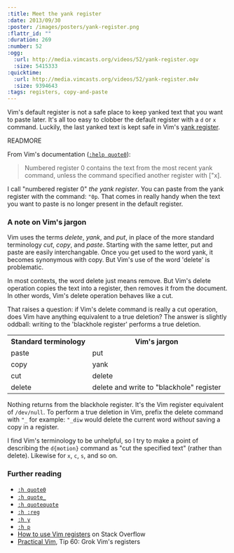 ```yaml
--- 
:title: Meet the yank register
:date: 2013/09/30
:poster: /images/posters/yank-register.png
:flattr_id: ""
:duration: 269
:number: 52
:ogg: 
  :url: http://media.vimcasts.org/videos/52/yank-register.ogv
  :size: 5415333
:quicktime: 
  :url: http://media.vimcasts.org/videos/52/yank-register.m4v
  :size: 9394643
:tags: registers, copy-and-paste
---
```


Vim's default register is not a safe place to keep yanked text that you want to paste later. It's all too easy to clobber the default register with a `d` or `x` command. Luckily, the last yanked text is kept safe in Vim's [yank register][quote0].

[quote0]: http://vimdoc.sourceforge.net/htmldoc/change.html#quote0


READMORE


From Vim's documentation ([`:help quote0`][quote0]):

> Numbered register 0 contains the text from the most recent yank command, unless the command specified another register with ["x].

I call "numbered register 0" *the yank register*. You can paste from the yank register with the command: `"0p`. That comes in really handy when the text you want to paste is no longer present in the default register.

<h3 id="vim-jargon">A note on Vim's jargon</h3>

Vim uses the terms *delete*, *yank*, and *put*, in place of the more standard terminology *cut*, *copy*, and *paste*. Starting with the same letter, put and paste are easily interchangable. Once you get used to the word yank, it becomes synonymous with copy. But Vim's use of the word 'delete' is problematic.

In most contexts, the word delete just means remove. But Vim's delete operation copies the text into a register, then removes it from the document. In other words, Vim's delete operation behaves like a cut.

That raises a question: if Vim's delete command is really a cut operation, does Vim have anything equivalent to a true deletion? The answer is slightly oddball: writing to the 'blackhole register' performs a true deletion.

<table>
  <tr>
    <th>Standard terminology</th>
    <th>Vim's jargon</th>
  </tr>
  <tr>
    <td>paste</td>
    <td>put</td>
  </tr>
  <tr>
    <td>copy</td>
    <td>yank</td>
  </tr>
  <tr>
    <td>cut</td>
    <td>delete</td>
  </tr>
  <tr>
    <td>delete</td>
    <td>delete and write to "blackhole" register</td>
  </tr>
</table>

Nothing returns from the blackhole register. It's the Vim register equivalent of `/dev/null`. To perform a true deletion in Vim, prefix the delete command with `"_` for example: `"_diw` would delete the current word *without* saving a copy in a register.

I find Vim's terminology to be unhelpful, so I try to make a point of describing the `d{motion}` command as "cut the specified text" (rather than delete). Likewise for `x`, `c`, `s`, and so on.

### Further reading

* [`:h quote0`][quote0]
* [`:h quote_`](http://vimdoc.sourceforge.net/htmldoc/change.html#quote_)
* [`:h quotequote`](http://vimdoc.sourceforge.net/htmldoc/change.html#quotequote)
* [`:h :reg`](http://vimdoc.sourceforge.net/htmldoc/change.html#:reg)
* [`:h y`](http://vimdoc.sourceforge.net/htmldoc/change.html#y)
* [`:h p`](http://vimdoc.sourceforge.net/htmldoc/change.html#p)
* [How to use Vim registers][so] on Stack Overflow
* [Practical Vim][pv], Tip 60: Grok Vim's registers

[so]: http://stackoverflow.com/a/1504373/128850
[pv]: http://pragprog.com/book/dnvim/practical-vim
[quote0]: http://vimdoc.sourceforge.net/htmldoc/change.html#quote0
